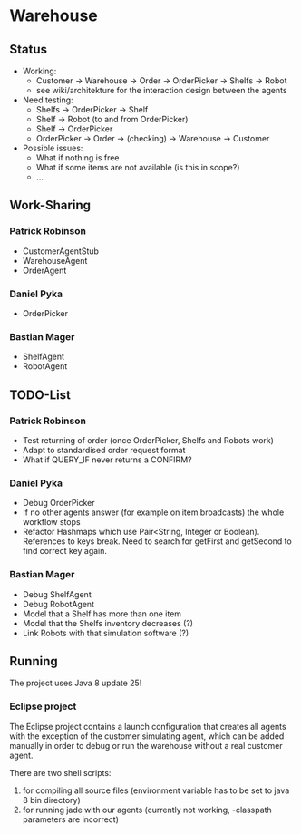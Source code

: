 # Warehouse

## Status

* Working:
	* Customer -> Warehouse -> Order -> OrderPicker -> Shelfs -> Robot
	* see wiki/architekture for the interaction design between the agents
* Need testing:
	* Shelfs -> OrderPicker -> Shelf
	* Shelf -> Robot (to and from OrderPicker)
	* Shelf -> OrderPicker
	* OrderPicker -> Order -> (checking) -> Warehouse -> Customer
* Possible issues:
	* What if nothing is free
	* What if some items are not available (is this in scope?)
	* ...

## Work-Sharing

### Patrick Robinson
* CustomerAgentStub
* WarehouseAgent
* OrderAgent

### Daniel Pyka
* OrderPicker

### Bastian Mager
* ShelfAgent
* RobotAgent

## TODO-List

### Patrick Robinson
* Test returning of order (once OrderPicker, Shelfs and Robots work)
* Adapt to standardised order request format
* What if QUERY_IF never returns a CONFIRM?

### Daniel Pyka
* Debug OrderPicker
* If no other agents answer (for example on item broadcasts) the whole workflow stops
* Refactor Hashmaps which use Pair<String, Integer or Boolean). References to keys break. Need to search for getFirst and getSecond to find correct key again.

### Bastian Mager
* Debug ShelfAgent
* Debug RobotAgent
* Model that a Shelf has more than one item
* Model that the Shelfs inventory decreases (?) 
* Link Robots with that simulation software (?)
## Running

The project uses Java 8 update 25!

### Eclipse project

The Eclipse project contains a launch configuration that creates all agents with the exception of the customer simulating agent, which can be added manually  in order to debug or run the warehouse without a real customer agent.

There are two shell scripts:
1. for compiling all source files (environment variable has to be set to java 8 bin directory)
2. for running jade with our agents (currently not working, -classpath parameters are incorrect)
